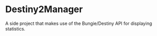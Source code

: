# Destiny2Manager
A side project that makes use of the Bungie/Destiny API for displaying statistics.
